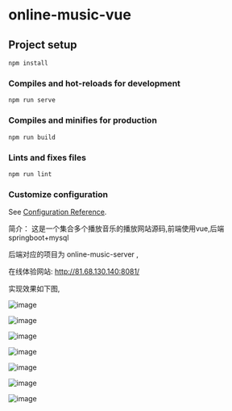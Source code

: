 # online-music-vue

## Project setup
```
npm install
```

### Compiles and hot-reloads for development
```
npm run serve
```

### Compiles and minifies for production
```
npm run build
```

### Lints and fixes files
```
npm run lint
```

### Customize configuration
See [Configuration Reference](https://cli.vuejs.org/config/).


简介： 这是一个集合多个播放音乐的播放网站源码,前端使用vue,后端springboot+mysql

   后端对应的项目为 online-music-server ,
   
   在线体验网站: http://81.68.130.140:8081/ 
   
   


实现效果如下图,


![image](https://user-images.githubusercontent.com/23630996/209542754-3fe7fe80-327a-4f31-9fbe-82672ae256ec.png)


![image](https://user-images.githubusercontent.com/23630996/209542908-bd2d095c-1fa9-4722-9b94-2338fb501bc5.png)

![image](https://user-images.githubusercontent.com/23630996/209542938-82901ff0-5a11-420e-a600-dca4a2db8226.png)

![image](https://user-images.githubusercontent.com/23630996/209542958-0b3eeb27-39f3-4124-aca7-0763c315b10b.png)


![image](https://user-images.githubusercontent.com/23630996/209542989-9fb3cf3b-390e-4915-b400-fa77744542a0.png)

![image](https://user-images.githubusercontent.com/23630996/209543041-00bf0589-8abe-4c57-95c7-1e01a8e48831.png)



![image](https://user-images.githubusercontent.com/23630996/209543060-8e804078-f3d6-4e2e-bcc5-7cf58d4177ed.png)










